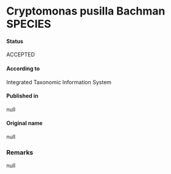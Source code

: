 Cryptomonas pusilla Bachman SPECIES
=======

#### Status
ACCEPTED

#### According to
Integrated Taxonomic Information System

#### Published in
null

#### Original name
null

### Remarks
null
